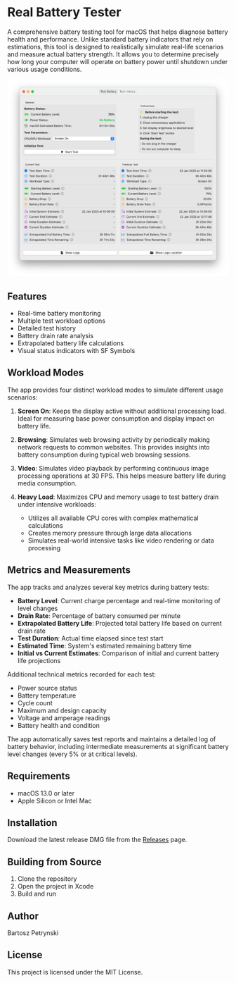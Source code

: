 # Real Battery Tester

A comprehensive battery testing tool for macOS that helps diagnose battery health and performance. Unlike standard battery indicators that rely on estimations, this tool is designed to realistically simulate real-life scenarios and measure actual battery strength. It allows you to determine precisely how long your computer will operate on battery power until shutdown under various usage conditions.

![Real Battery Tester Screenshot](real-battery-tester-screenshot.png)

## Features

- Real-time battery monitoring
- Multiple test workload options
- Detailed test history
- Battery drain rate analysis
- Extrapolated battery life calculations
- Visual status indicators with SF Symbols

## Workload Modes

The app provides four distinct workload modes to simulate different usage scenarios:

1. **Screen On**: Keeps the display active without additional processing load. Ideal for measuring base power consumption and display impact on battery life.

2. **Browsing**: Simulates web browsing activity by periodically making network requests to common websites. This provides insights into battery consumption during typical web browsing sessions.

3. **Video**: Simulates video playback by performing continuous image processing operations at 30 FPS. This helps measure battery life during media consumption.

4. **Heavy Load**: Maximizes CPU and memory usage to test battery drain under intensive workloads:
   - Utilizes all available CPU cores with complex mathematical calculations
   - Creates memory pressure through large data allocations
   - Simulates real-world intensive tasks like video rendering or data processing

## Metrics and Measurements

The app tracks and analyzes several key metrics during battery tests:

- **Battery Level**: Current charge percentage and real-time monitoring of level changes
- **Drain Rate**: Percentage of battery consumed per minute
- **Extrapolated Battery Life**: Projected total battery life based on current drain rate
- **Test Duration**: Actual time elapsed since test start
- **Estimated Time**: System's estimated remaining battery time
- **Initial vs Current Estimates**: Comparison of initial and current battery life projections

Additional technical metrics recorded for each test:
- Power source status
- Battery temperature
- Cycle count
- Maximum and design capacity
- Voltage and amperage readings
- Battery health and condition

The app automatically saves test reports and maintains a detailed log of battery behavior, including intermediate measurements at significant battery level changes (every 5% or at critical levels).

## Requirements

- macOS 13.0 or later
- Apple Silicon or Intel Mac

## Installation

Download the latest release DMG file from the [Releases](https://github.com/bpetrynski/real-battery-tester/releases) page.

## Building from Source

1. Clone the repository
2. Open the project in Xcode
3. Build and run

## Author

Bartosz Petrynski

## License

This project is licensed under the MIT License.
